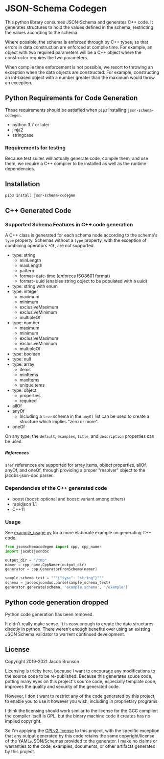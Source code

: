 # JSON-Schema Codegen

This python library consumes JSON-Schema and generates C++ code.  It generates structures to hold the values defined in the schema, restricting the values according to the schema. 

Where possible, the schema is enforced through by C++ types, so that errors in data construction are enforced at compile time.  For example, an object with two required parameters will be a C++ object where the constructor requires the two parameters.

When compile time enforcement is not possible, we resort to throwing an exception when the data objects are constructed.  For example, constructing an int-based object with a number greater than the maximum would throw an exception.

## Python Requirements for Code Generation

These requirements should be satisfied when `pip3` installing `json-schema-codegen`.

* python 3.7 or later
* jinja2
* stringcase

### Requirements for testing

Because test suites will actually generate code, compile them, and use them, we require a C++ compiler to be installed as well as the runtime dependencies.

## Installation

```sh
pip3 install json-schema-codegen
```

## C++ Generated Code

### Supported Schema Features in C++ code generation

A C++ class is generated for each schema node according to the schema's `type` property.  Schemas without a `type` property, with the exception of combining operators `*Of`, are not supported.

* type: string
    * minLength
    * maxLength
    * pattern
    * format=date-time (enforces ISO8601 format)
    * format=uuid (enables string object to be populated with a uuid)
* type: string with enum
* type: integer
    * maximum
    * minimum
    * exclusiveMaximum
    * exclusiveMinimum
    * multipleOf
* type: number
    * maximum
    * minimum
    * exclusiveMaximum
    * exclusiveMinimum
    * multipleOf 
* type: boolean
* type: null
* type: array
    * items
    * minItems
    * maxItems
    * uniqueItems
* type: object
    * properties
    * required
* allOf
* anyOf
    * Including a `true` schema in the `anyOf` list can be used to create a structure which implies "zero or more".
* oneOf

On any type, the `default`, `examples`, `title`, and `description` properties can be used.

##### References

`$ref` references are supported for array items, object properties, allOf, anyOf, and oneOf, through providing a proper "resolver" object to the jacobs-json-doc parser.

### Dependencies of the C++ generated code

* boost (boost::optional and boost::variant among others)
* rapidjson 1.1
* C++11

### Usage
See [example_usage.py](./examples/example_usage.py) for a more elaborate example on generating C++ code.

```py
from jsonschemacodegen import cpp, cpp_namer
import jacobsjsondoc

output_dir = "/tmp"
namer = cpp_name.CppNamer(output_dir)
generator = cpp.GeneratorFromSchema(namer)

sample_schema_text = """{"type": "string"}"""
schema = jacobsjsondoc.parse(sample_schema_text)
generator.generate(schema, 'example.schema', '/example')
```

## Python code generation dropped

Python code generation has been removed.

It didn't really make sense. It is easy enough to create the data structures directly in python.  There weren't enough benefits over using an existing JSON Schema validator to warrent continued development.

## License

Copyright 2019-2021 Jacob Brunson

Licensing is tricky here, because I want to encourage any modifications to the source code to be re-published.  Because this generates souce code, putting many eyes on this project's source code, especially template code, improves the quality and security of the generated code.

However, I don't want to restrict any of the code generated by this project, to enable you to use it however you wish, including in proprietary programs.

I think the licensing should work similar to the license for the GCC compiler: the compiler itself is GPL, but the binary machine code it creates has no implied copyright.

So I'm applying the [GPLv2 license](./LICENSE) to this project, with the specific exception that any output generated by this code retains the same copyright/license of the YAML/JSON/Schemas provided to the generator.  I make no claims or warranties to the code, examples, documents, or other artifacts generated by this project.


